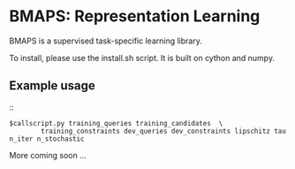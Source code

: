 BMAPS: Representation Learning
==============================

BMAPS is a supervised task-specific learning library. 

To install, please use the install.sh script. It is built on cython and numpy.


Example usage
-------------

::

    $callscript.py training_queries training_candidates  \
            training_constraints dev_queries dev_constraints lipschitz tau n_iter n_stochastic



More coming soon ...
